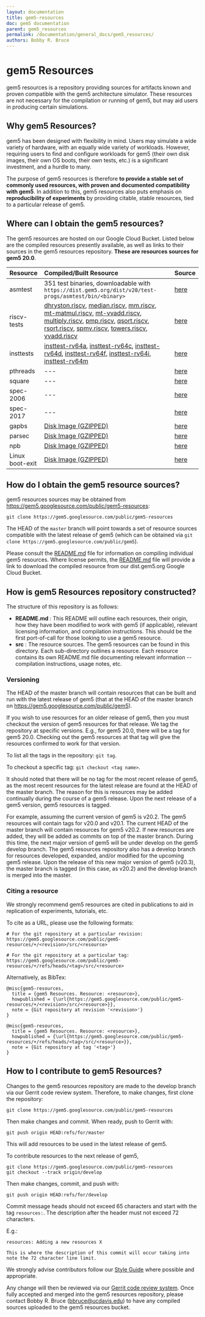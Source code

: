 ```yaml
---
layout: documentation
title: gem5-resources
doc: gem5 documentation
parent: gem5_resources
permalink: /documentation/general_docs/gem5_resources/
authors: Bobby R. Bruce
---
```


# gem5 Resources

gem5 resources is a repository providing sources for artifacts known and
proven compatible with the gem5 architecture simulator. These resources
are not necessary for the compilation or running of gem5, but may aid users
in producing certain simulations.

## Why gem5 Resources?

gem5 has been designed with flexibility in mind. Users may simulate a wide
variety of hardware, with an equally wide variety of workloads. However,
requiring users to find and configure workloads for gem5 (their own disk
images, their own OS boots, their own tests, etc.) is a significant
investment, and a hurdle to many.

The purpose of gem5 resources is therefore __to provide a stable set of
commonly used resources, with proven and documented compatibility with gem5__.
In addition to this, gem5 resources also puts emphasis on __reproducibility
of experiments__ by providing citable, stable resources, tied to a particular
release of gem5.

## Where can I obtain the gem5 resources?

The gem5 resources are hosted on our Google Cloud Bucket. Listed below are the
compiled resources presently available, as well as links to their sources in
the gem5 resources repository. **These are resources sources for gem5 20.0**.

|Resource |Compiled/Built Resource |Source |
|:--------|:-----------------------|:------|
|asmtest | 351 test binaries, downloadable with `https://dist.gem5.org/dist/v20/test-progs/asmtest/bin/<binary>` | [here](https://gem5.googlesource.com/public/gem5-resources/+/refs/heads/master/src/asmtest) |
|riscv-tests | [dhryston.riscv](http://dist.gem5.org/dist/v20/test-progs/riscv-tests/dhrystone.riscv), [median.riscv](http://dist.gem5.org/dist/v20/test-progs/riscv-tests/median.riscv), [mm.riscv](http://dist.gem5.org/dist/v20/test-progs/riscv-tests/mm.riscv), [mt-matmul.riscv](http://dist.gem5.org/dist/v20/test-progs/riscv-tests/mt-matmul.riscv), [mt-vvadd.riscv](http://dist.gem5.org/dist/v20/test-progs/riscv-tests/mt-vvadd.riscv), [multiply.riscv](http://dist.gem5.org/dist/v20/test-progs/riscv-tests/multiply.riscv), [pmp.riscv](http://dist.gem5.org/dist/v20/test-progs/riscv-tests/pmp.riscv), [qsort.riscv](http://dist.gem5.org/dist/v20/test-progs/riscv-tests/qsort.riscv), [rsort.riscv](http://dist.gem5.org/dist/v20/test-progs/riscv-tests/rsort.riscv), [spmv.riscv](http://dist.gem5.org/dist/v20/test-progs/riscv-tests/spmv.riscv), [towers.riscv](http://dist.gem5.org/dist/v20/test-progs/riscv-tests/towers.riscv), [vvadd.riscv](http://dist.gem5.org/dist/v20/test-progs/riscv-tests/vvadd.riscv) |[here](https://gem5.googlesource.com/public/gem5-resources/+/refs/heads/master/src/riscv-tests) | 
|insttests | [insttest-rv64a](http://dist.gem5.org/dist/v20/test-progs/insttest/bin/riscv/linux/insttest-rv64a), [insttest-rv64c](http://dist.gem5.org/dist/v20/test-progs/insttest/bin/riscv/linux/insttest-rv64c), [insttest-rv64d](http://dist.gem5.org/dist/v20/test-progs/insttest/bin/riscv/linux/insttest-rv64d), [insttest-rv64f](http://dist.gem5.org/dist/v20/test-progs/insttest/bin/riscv/linux/insttest-rv64f), [insttest-rv64i](http://dist.gem5.org/dist/v20/test-progs/insttest/bin/riscv/linux/insttest-rv64i), [insttest-rv64m](http://dist.gem5.org/dist/v20/test-progs/insttest/bin/riscv/linux/insttest-rv64m) | [here](https://gem5.googlesource.com/public/gem5-resources/+/refs/heads/master/src/insttest) |
|pthreads | --- | [here](https://gem5.googlesource.com/public/gem5-resources/+/refs/heads/master/src/pthreads) |
|square | --- | [here](https://gem5.googlesource.com/public/gem5-resources/+/refs/heads/master/src/square) |
|spec-2006 | --- | [here](https://gem5.googlesource.com/public/gem5-resources/+/refs/heads/master/src/spec-2017) |
|spec-2017 | --- | [here](https://gem5.googlesource.com/public/gem5-resources/+/refs/heads/master/src/spec-2006) |
|gapbs | [Disk Image (GZIPPED)](http://dist.gem5.org/dist/v20/images/x86/ubuntu-18-04/gapbs.img.gz) | [here](https://gem5.googlesource.com/public/gem5-resources/+/refs/heads/master/src/gapbs) |
|parsec | [Disk Image (GZIPPED)](http://dist.gem5.org/dist/v20/images/x86/ubuntu-18-04/parsec.img.gz) | [here](https://gem5.googlesource.com/public/gem5-resources/+/refs/heads/master/src/parsec) |
|npb | [Disk Image (GZIPPED)](http://dist.gem5.org/dist/v20/images/x86/ubuntu-18-04/npb.img.gz) | [here](https://gem5.googlesource.com/public/gem5-resources/+/refs/heads/master/src/npb) |
|Linux boot-exit | [Disk Image (GZIPPED)](http://dist.gem5.org/v20/images/x86/ubuntu-18-04/boot-exit.img.gz) |[here](https://gem5.googlesource.com/public/gem5-resources/+/refs/heads/master/src/boot-exit) |

## How do I obtain the gem5 resource sources?

gem5 resources sources may be obtained from
<https://gem5.googlesource.com/public/gem5-resources>:

```
git clone https://gem5.googlesource.com/public/gem5-resources
```

The HEAD of the `master` branch will point towards a set of resource sources
compatible with the latest release of gem5 (which can be obtained via
`git clone https://gem5.googlesource.com/public/gem5`).

Please consult the [README.md](
https://gem5.googlesource.com/public/gem5-resources/+/refs/heads/master/README.md)
file for information on compiling individual gem5 resources. Where license
permits, the [README.md](
https://gem5.googlesource.com/public/gem5-resources/+/refs/heads/master/README.md)
file will provide a link to download the compiled resource from our
dist.gem5.org Google Cloud Bucket.

## How is gem5 Resources repository constructed?

The structure of this repository is as follows:

* **README.md** : This README will outline each resources, their origin,
how they have been modified to work with gem5 (if applicable), relevant
licensing information, and compilation instructions. This should be the first
port-of-call for those looking to use a gem5 resource.
* **src** : The resource sources. The gem5 resources can be found in this
directory. Each sub-directory outlines a resource. Each resource contains its
own README.md file documenting relevant information -- compilation
instructions, usage notes, etc.

### Versioning

The HEAD of the master branch will contain resources that can be built and run
with the latest release of gem5 (that at the HEAD of the master branch on
<https://gem5.googlesource.com/public/gem5>).

If you wish to use resources for an older release of gem5, then you must
checkout the version of gem5 resources for that release. We tag the repository
at specific versions. E.g., for gem5 20.0, there will be a tag for gem5 20.0.
Checking out the gem5 resources at that tag will give the resources confirmed
to work for that version.

To list all the tags in the repository: `git tag`.

To checkout a specific tag: `git checkout <tag name>`.

It should noted that there will be no tag for the most recent release of gem5,
as the most recent resources for the latest release are found at the HEAD
of the master branch. The reason for this is resources may be added continually
during the course of a gem5 release. Upon the next release of a gem5 version,
gem5 resources is tagged.

For example, assuming the current version of gem5 is v20.2. The gem5 resources
will contain tags for v20.0 and v20.1. The current HEAD of the master branch
will contain resources for gem5 v20.2. If new resources are added, they will
be added as commits on top of the master branch. During this time, the next
major version of gem5 will be under develop on the gem5 develop branch. The
gem5 resources repository also has a develop branch for resources developed,
expanded, and/or modified for the upcoming gem5 release. Upon the release of
this new major version of gem5 (v20.3), the master branch is tagged (in this
case, as v20.2) and the develop branch is merged into the master.

### Citing a resource

We strongly recommend gem5 resources are cited in publications to aid in
replication of experiments, tutorials, etc.

To cite as a URL, please use the following formats:

```
# For the git repository at a particular revision:
https://gem5.googlesource.com/public/gem5-resources/+/<revision>/src/<resource>

# For the git repository at a particular tag:
https://gem5.googlesource.com/public/gem5-resources/+/refs/heads/<tag>/src/<resource>
```

Alternatively, as BibTex:

```
@misc{gem5-resources,
  title = {gem5 Resources. Resource: <resource>},
  howpublished = {\url{https://gem5.googlesource.com/public/gem5-resources/+/<revision>/src/<resource>}},
  note = {Git repository at revision '<revision>'}
}

@misc{gem5-resources,
  title = {gem5 Resources. Resource: <resource>},
  howpublished = {\url{https://gem5.googlesource.com/public/gem5-resources/+/refs/heads/<tag>/src/<resource>}},
  note = {Git repository at tag '<tag>'}
}
```

## How to I contribute to gem5 Resources?

Changes to the gem5 resources repository are made to the develop branch via our
Gerrit code review system. Therefore, to make changes, first clone the
repository:

```
git clone https://gem5.googlesource.com/public/gem5-resources
```

Then make changes and commit. When ready, push to Gerrit with:

```
git push origin HEAD:refs/for/master
```

This will add resources to be used in the latest release of gem5.

To contribute resources to the next release of gem5,
```
git clone https://gem5.googlesource.com/public/gem5-resources
git checkout --track origin/develop
```

Then make changes, commit, and push with:

```
git push origin HEAD:refs/for/develop
```

Commit message heads should not exceed 65 characters and start with the tag
`resources:`. The description after the header must not exceed 72 characters.

E.g.:

```
resources: Adding a new resources X

This is where the description of this commit will occur taking into
note the 72 character line limit.
```

We strongly advise contributors follow our [Style Guide](
/documentation/general_docs/development/coding_style/) where
possible and appropriate.

Any change will then be reviewed via our [Gerrit code review system](
https://gem5-review.googlesource.com). Once fully accepted and merged into
the gem5 resources repository, please contact Bobby R. Bruce
([bbruce@ucdavis.edu](mailto:bbruce@ucdavis.edu)) to have any compiled sources
uploaded to the gem5 resources bucket.
